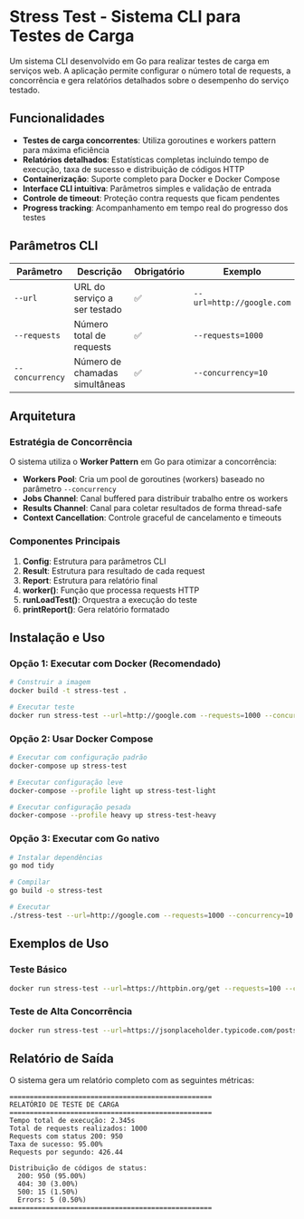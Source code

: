 # Stress Test - Sistema CLI para Testes de Carga

Um sistema CLI desenvolvido em Go para realizar testes de carga em serviços web. A aplicação permite configurar o número total de requests, a concorrência e gera relatórios detalhados sobre o desempenho do serviço testado.

## Funcionalidades

- **Testes de carga concorrentes**: Utiliza goroutines e workers pattern para máxima eficiência
- **Relatórios detalhados**: Estatísticas completas incluindo tempo de execução, taxa de sucesso e distribuição de códigos HTTP
- **Containerização**: Suporte completo para Docker e Docker Compose
- **Interface CLI intuitiva**: Parâmetros simples e validação de entrada
- **Controle de timeout**: Proteção contra requests que ficam pendentes
- **Progress tracking**: Acompanhamento em tempo real do progresso dos testes

## Parâmetros CLI

| Parâmetro | Descrição | Obrigatório | Exemplo |
|-----------|-----------|-------------|---------|
| `--url` | URL do serviço a ser testado | ✅ | `--url=http://google.com` |
| `--requests` | Número total de requests | ✅ | `--requests=1000` |
| `--concurrency` | Número de chamadas simultâneas | ✅ | `--concurrency=10` |

## Arquitetura

### Estratégia de Concorrência

O sistema utiliza o **Worker Pattern** em Go para otimizar a concorrência:

- **Workers Pool**: Cria um pool de goroutines (workers) baseado no parâmetro `--concurrency`
- **Jobs Channel**: Canal buffered para distribuir trabalho entre os workers
- **Results Channel**: Canal para coletar resultados de forma thread-safe
- **Context Cancellation**: Controle graceful de cancelamento e timeouts

### Componentes Principais

1. **Config**: Estrutura para parâmetros CLI
2. **Result**: Estrutura para resultado de cada request
3. **Report**: Estrutura para relatório final
4. **worker()**: Função que processa requests HTTP
5. **runLoadTest()**: Orquestra a execução do teste
6. **printReport()**: Gera relatório formatado

## Instalação e Uso

### Opção 1: Executar com Docker (Recomendado)

```bash
# Construir a imagem
docker build -t stress-test .

# Executar teste
docker run stress-test --url=http://google.com --requests=1000 --concurrency=10
```

### Opção 2: Usar Docker Compose

```bash
# Executar com configuração padrão
docker-compose up stress-test

# Executar configuração leve
docker-compose --profile light up stress-test-light

# Executar configuração pesada
docker-compose --profile heavy up stress-test-heavy
```

### Opção 3: Executar com Go nativo

```bash
# Instalar dependências
go mod tidy

# Compilar
go build -o stress-test

# Executar
./stress-test --url=http://google.com --requests=1000 --concurrency=10
```

## Exemplos de Uso

### Teste Básico

```bash
docker run stress-test --url=https://httpbin.org/get --requests=100 --concurrency=5
```

### Teste de Alta Concorrência

```bash
docker run stress-test --url=https://jsonplaceholder.typicode.com/posts/1 --requests=5000 --concurrency=100
```

## Relatório de Saída

O sistema gera um relatório completo com as seguintes métricas:

```
==================================================
RELATÓRIO DE TESTE DE CARGA
==================================================
Tempo total de execução: 2.345s
Total de requests realizados: 1000
Requests com status 200: 950
Taxa de sucesso: 95.00%
Requests por segundo: 426.44

Distribuição de códigos de status:
  200: 950 (95.00%)
  404: 30 (3.00%)
  500: 15 (1.50%)
  Errors: 5 (0.50%)
==================================================
```